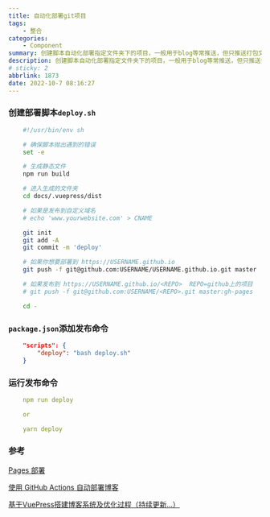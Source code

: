```yaml
---
title: 自动化部署git项目
tags: 
    - 整合
categories: 
    - Component
summary: 创建脚本自动化部署指定文件夹下的项目，一般用于blog等常推送，但只推送打包文件，不推送配置文件
description: 创建脚本自动化部署指定文件夹下的项目，一般用于blog等常推送，但只推送打包文件，不推送配置文件
# sticky: 2
abbrlink: 1873
date: 2022-10-7 08:16:27
---
```




### 创建部署脚本`deploy.sh`

```sh
    #!/usr/bin/env sh

    # 确保脚本抛出遇到的错误
    set -e

    # 生成静态文件
    npm run build

    # 进入生成的文件夹
    cd docs/.vuepress/dist

    # 如果是发布到自定义域名
    # echo 'www.yourwebsite.com' > CNAME

    git init
    git add -A
    git commit -m 'deploy'

    # 如果你想要部署到 https://USERNAME.github.io
    git push -f git@github.com:USERNAME/USERNAME.github.io.git master

    # 如果发布到 https://USERNAME.github.io/<REPO>  REPO=github上的项目
    # git push -f git@github.com:USERNAME/<REPO>.git master:gh-pages

    cd -

```


### `package.json`添加发布命令
```json
    "scripts": {
        "deploy": "bash deploy.sh"
    }

```


### 运行发布命令
```yaml
    npm run deploy

    or

    yarn deploy
```


### 参考

[Pages 部署](https://vuepress-theme-reco.recoluan.com/views/other/deploy.html#github)

[使用 GitHub Actions 自动部署博客](https://vuepress-theme-reco.recoluan.com/views/other/github-actions.html)

[基于VuePress搭建博客系统及优化过程（持续更新...）](https://blog.csdn.net/qq_42937522/article/details/122676915)


